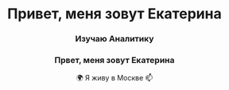 <div id="header" align="center"> 
  <h1>Привет, меня зовут Екатерина</h1>
<h3>Изучаю Аналитику</h3>


### Првет, меня зовут Екатерина
🌍 Я живу в Москве
📫 


<!--
**Katrin-13/Katrin-13** is a ✨ _special_ ✨ repository because its `README.md` (this file) appears on your GitHub profile.

Here are some ideas to get you started:

- 🔭 I’m currently working on ...
- 🌱 I’m currently learning ...
- 👯 I’m looking to collaborate on ...
- 🤔 I’m looking for help with ...
- 💬 Ask me about ...
- 📫 How to reach me: ...
- 😄 Pronouns: ...
- ⚡ Fun fact: ...
- 🌍 Я живу в Москве
